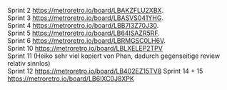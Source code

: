 Sprint 2 https://metroretro.io/board/LBAKZFLU2XBX.  
Sprint 3 https://metroretro.io/board/LBASVS041YHG.  
Sprint 4 https://metroretro.io/board/LBB7I3Z70J30.  
Sprint 5 https://metroretro.io/board/LB64ISAZR5RF.  
Sprint 6 https://metroretro.io/board/LBRMGSC0LH6V.  
Sprint 10 https://metroretro.io/board/LBLXELEP2TPV  
Sprint 11 (Heiko sehr viel kopiert von Phan, dadurch gegenseitige review relativ sinnlos)  
Sprint 12 https://metroretro.io/board/LB402EZ15TV8
Sprint 14 + 15 https://metroretro.io/board/LB6IXC0J8XPK

